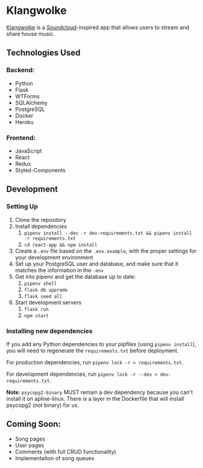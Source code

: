 # Klangwolke
[Klangwolke](https://klangwolke.herokuapp.com/) is a [Soundcloud](https://soundcloud.com/)-inspired app that allows users to stream and share house music.

## Technologies Used
### Backend:
* Python
* Flask
* WTForms
* SQLAlchemy
* PostgreSQL
* Docker
* Heroku

### Frontend:
* JavaScript
* React
* Redux
* Styled-Components

## Development
### Setting Up
1. Clone the repository
2. Install dependencies
   1. `pipenv install --dev -r dev-requirements.txt && pipenv install -r requirements.txt`
   2. `cd react-app && npm install`
3. Create a `.env` file based on the `.env.example`, with the proper settings for your development environment
4. Set up your PostgreSQL user and database, and make sure that it matches the information in the `.env`
5. Get into pipenv and get the database up to date:
   1. `pipenv shell`
   2. `flask db upprade`
   3. `flask seed all`
6. Start development servers
   1. `flask run`
   2. `npm start`

### Installing new dependencies

If you add any Python dependencies to your pipfiles (using `pipenv install`), you will need to regenerate the `requirements.txt` before deployment.

For production dependencies, run `pipenv lock -r > requirements.txt`.

For development dependencies, run `pipenv lock -r --dev > dev-requirements.txt`.

**Note**: `psycopg2-binary` MUST remain a dev dependency because you can't install it on apline-linux. There is a layer in the Dockerfile that will install psycopg2 (not binary) for us.

## Coming Soon:
* Song pages
* User pages
* Comments (with full CRUD functionality)
* Implementation of song queues
